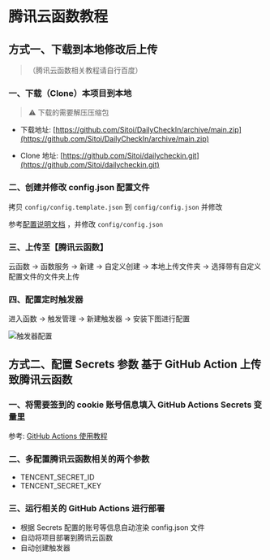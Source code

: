 # 腾讯云函数教程

## 方式一、下载到本地修改后上传

> （腾讯云函数相关教程请自行百度）

### 一、下载（Clone）本项目到本地

> ⚠️ 下载的需要解压压缩包

- 下载地址: [https://github.com/Sitoi/DailyCheckIn/archive/main.zip](https://github.com/Sitoi/DailyCheckIn/archive/main.zip)

- Clone 地址: [https://github.com/Sitoi/dailycheckin.git](https://github.com/Sitoi/dailycheckin.git)

### 二、创建并修改 config.json 配置文件

拷贝 `config/config.template.json` 到 `config/config.json` 并修改

参考[配置说明文档](https://sitoi.github.io/dailycheckin/settings/) ，并修改 `config/config.json`

### 三、上传至【腾讯云函数】

云函数 → 函数服务 → 新建 → 自定义创建 → 本地上传文件夹 → 选择带有自定义配置文件的文件夹上传

### 四、配置定时触发器

进入函数 → 触发管理 → 新建触发器 → 安装下图进行配置

![触发器配置](https://cdn.jsdelivr.net/gh/Sitoi/dailycheckin/docs/img/scf_timer.png)

## 方式二、配置 Secrets 参数 基于 GitHub Action 上传致腾讯云函数

### 一、将需要签到的 cookie 账号信息填入 GitHub Actions Secrets 变量里

参考: [GitHub Actions 使用教程](https://sitoi.github.io/dailycheckin/github-actions/)

### 二、多配置腾讯云函数相关的两个参数

- TENCENT_SECRET_ID
- TENCENT_SECRET_KEY

### 三、运行相关的 GitHub Actions 进行部署

- 根据 Secrets 配置的账号等信息自动渲染 config.json 文件
- 自动将项目部署到腾讯云函数
- 自动创建触发器